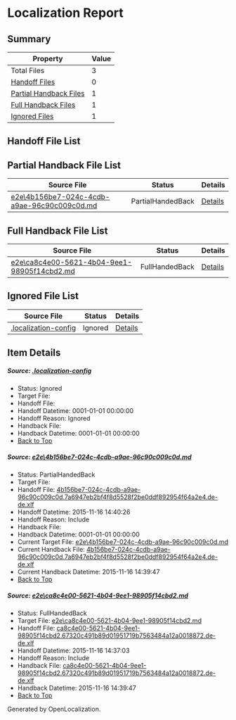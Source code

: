 # <a name='report-top'></a> Localization Report

## Summary
 Property | Value 
 -------- | ----- 
 Total Files | 3
[ Handoff Files ](#handoff-list)| 0
[ Partial Handback Files ](#partial-handback-list)| 1
[ Full Handback Files ](#full-handback-list)| 1
[ Ignored Files ](#ignored-list)| 1

## <a name='handoff-list'></a> Handoff File List

## <a name='partial-handback-list'></a> Partial Handback File List
 Source File | Status | Details 
 ----------- | ------ | ------- 
 [e2e\4b156be7-024c-4cdb-a9ae-96c90c009c0d.md](https://github.com/OpenLocalizationTest/oltest/blob/941aea3d22e4b91b9813a0e31de0c3bb985b0f01/e2e/4b156be7-024c-4cdb-a9ae-96c90c009c0d.md) | PartialHandedBack | [Details](#5d9616f6bed12e91032ca103e2c67138247f323f1)

## <a name='handback-list'></a> Full Handback File List
 Source File | Status | Details 
 ----------- | ------ | ------- 
 [e2e\ca8c4e00-5621-4b04-9ee1-98905f14cbd2.md](https://github.com/OpenLocalizationTest/oltest/blob/ee0738116db5a205c4d9907f243161aa0b590452/e2e/ca8c4e00-5621-4b04-9ee1-98905f14cbd2.md) | FullHandedBack | [Details](#81882b5ca9715a26f7384cb374be409a60535c682)

## <a name='ignored-list'></a> Ignored File List
 Source File | Status | Details 
 ----------- | ------ | ------- 
 [.localization-config](https://github.com/OpenLocalizationTest/oltest/blob/941aea3d22e4b91b9813a0e31de0c3bb985b0f01/.localization-config) | Ignored | [Details](#048a0e657b81f2e30d1cbef1ba533f0de3ca11c40)

## Item Details
##### <a name='048a0e657b81f2e30d1cbef1ba533f0de3ca11c40'></a> Source: [.localization-config](https://github.com/OpenLocalizationTest/oltest/blob/941aea3d22e4b91b9813a0e31de0c3bb985b0f01/.localization-config)
* Status: Ignored
* Target File: 
* Handoff File: 
* Handoff Datetime: 0001-01-01 00:00:00
* Handoff Reason: Ignored
* Handback File: 
* Handback Datetime: 0001-01-01 00:00:00
* [Back to Top](#report-top)

##### <a name='5d9616f6bed12e91032ca103e2c67138247f323f1'></a> Source: [e2e\4b156be7-024c-4cdb-a9ae-96c90c009c0d.md](https://github.com/OpenLocalizationTest/oltest/blob/941aea3d22e4b91b9813a0e31de0c3bb985b0f01/e2e/4b156be7-024c-4cdb-a9ae-96c90c009c0d.md)
* Status: PartialHandedBack
* Target File: 
* Handoff File: [4b156be7-024c-4cdb-a9ae-96c90c009c0d.7a6947eb2bf4f8d5528f2be0ddf892954f64a2e4.de-de.xlf](https://github.com/OpenLocalizationTestOrg/olhandoff/blob/07c861aa02faa9560f789e4bd2470b880f69ed82/ol-handoff/OpenLocalizationTestOrg/oltest.de-de/yanz/4b156be7-024c-4cdb-a9ae-96c90c009c0d.7a6947eb2bf4f8d5528f2be0ddf892954f64a2e4.de-de.xlf)
* Handoff Datetime: 2015-11-16 14:40:26
* Handoff Reason: Include
* Handback File: 
* Handback Datetime: 0001-01-01 00:00:00
* Current Target File: [e2e\4b156be7-024c-4cdb-a9ae-96c90c009c0d.md](https://github.com/OpenLocalizationTestOrg/oltest.de-de/blob/a47f160070ea19529fb5d1a2475cac76e3240a82/e2e/4b156be7-024c-4cdb-a9ae-96c90c009c0d.md)
* Current Handback File: [4b156be7-024c-4cdb-a9ae-96c90c009c0d.7a6947eb2bf4f8d5528f2be0ddf892954f64a2e4.de-de.xlf](https://github.com/OpenLocalizationTestOrg/olhandback/blob/11a063a2aa0ac9539799c2562ba52dba3d9fad25/ol-handback/OpenLocalizationTestOrg/oltest.de-de/yanz/4b156be7-024c-4cdb-a9ae-96c90c009c0d.7a6947eb2bf4f8d5528f2be0ddf892954f64a2e4.de-de.xlf)
* Current Handback Datetime: 2015-11-16 14:39:47
* [Back to Top](#report-top)

##### <a name='81882b5ca9715a26f7384cb374be409a60535c682'></a> Source: [e2e\ca8c4e00-5621-4b04-9ee1-98905f14cbd2.md](https://github.com/OpenLocalizationTest/oltest/blob/ee0738116db5a205c4d9907f243161aa0b590452/e2e/ca8c4e00-5621-4b04-9ee1-98905f14cbd2.md)
* Status: FullHandedBack
* Target File: [e2e\ca8c4e00-5621-4b04-9ee1-98905f14cbd2.md](https://github.com/OpenLocalizationTestOrg/oltest.de-de/blob/a47f160070ea19529fb5d1a2475cac76e3240a82/e2e/ca8c4e00-5621-4b04-9ee1-98905f14cbd2.md)
* Handoff File: [ca8c4e00-5621-4b04-9ee1-98905f14cbd2.67320c491b89d01951719b7563484a12a0018872.de-de.xlf](https://github.com/OpenLocalizationTestOrg/olhandoff/blob/027bece211cc7ac47f31787aa5e8fc71c55de08e/ol-handoff/OpenLocalizationTestOrg/oltest.de-de/yanz/ca8c4e00-5621-4b04-9ee1-98905f14cbd2.67320c491b89d01951719b7563484a12a0018872.de-de.xlf)
* Handoff Datetime: 2015-11-16 14:37:03
* Handoff Reason: Include
* Handback File: [ca8c4e00-5621-4b04-9ee1-98905f14cbd2.67320c491b89d01951719b7563484a12a0018872.de-de.xlf](https://github.com/OpenLocalizationTestOrg/olhandback/blob/11a063a2aa0ac9539799c2562ba52dba3d9fad25/ol-handback/OpenLocalizationTestOrg/oltest.de-de/yanz/ca8c4e00-5621-4b04-9ee1-98905f14cbd2.67320c491b89d01951719b7563484a12a0018872.de-de.xlf)
* Handback Datetime: 2015-11-16 14:39:47
* [Back to Top](#report-top)


Generated by OpenLocalization.
